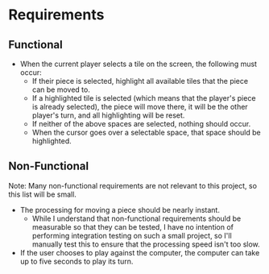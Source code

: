 # Requirements

## Functional
- When the current player selects a tile on the screen, the following must occur:
  - If their piece is selected, highlight all available tiles that the piece can be moved to.
  - If a highlighted tile is selected (which means that the player's piece is already selected), the piece will move there, it will be the other player's turn, and all highlighting will be reset.
  - If neither of the above spaces are selected, nothing should occur.
  - When the cursor goes over a selectable space, that space should be highlighted.

## Non-Functional

Note: Many non-functional requirements are not relevant to this project, so this list will be small.

- The processing for moving a piece should be nearly instant.
  - While I understand that non-functional requirements should be measurable so that they can be tested, I have no intention of performing integration testing on such a small project, so I'll manually test this to ensure that the processing speed isn't too slow.
- If the user chooses to play against the computer, the computer can take up to five seconds to play its turn.


